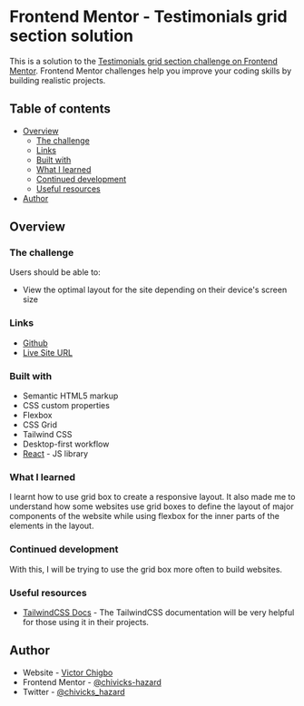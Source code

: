 # Frontend Mentor - Testimonials grid section solution

This is a solution to the [Testimonials grid section challenge on Frontend Mentor](https://www.frontendmentor.io/challenges/testimonials-grid-section-Nnw6J7Un7). Frontend Mentor challenges help you improve your coding skills by building realistic projects. 

## Table of contents

- [Overview](#overview)
  - [The challenge](#the-challenge)
  - [Links](#links)
  - [Built with](#built-with)
  - [What I learned](#what-i-learned)
  - [Continued development](#continued-development)
  - [Useful resources](#useful-resources)
- [Author](#author)

## Overview

### The challenge

Users should be able to:

- View the optimal layout for the site depending on their device's screen size


### Links

- [Github](https://github.com/chivicks-hazard/frontendmentor-testimonial-grid-section)
- [Live Site URL](https://frontendmentor-testimonial-grid-section.vercel.app/)

### Built with

- Semantic HTML5 markup
- CSS custom properties
- Flexbox
- CSS Grid
- Tailwind CSS
- Desktop-first workflow
- [React](https://react.dev/) - JS library

### What I learned

I learnt how to use grid box to create a responsive layout. It also made me to understand how some websites use grid boxes to define the layout of major components of the website while using flexbox for the inner parts of the elements in the layout.

### Continued development

With this, I will be trying to use the grid box more often to build websites.

### Useful resources

- [TailwindCSS Docs](https://tailwindcss.com/docs/installation) - The TailwindCSS documentation will be very helpful for those using it in their projects.

## Author

- Website - [Victor Chigbo](https://chivickshazard.vercel.app/)
- Frontend Mentor - [@chivicks-hazard](https://www.frontendmentor.io/profile/chivicks-hazard)
- Twitter - [@chivicks_hazard](https://x.com/chivicks_hazard)

